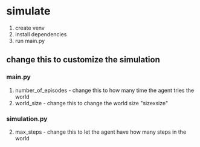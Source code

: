 # simulate
1. create venv
2. install dependencies
3. run main.py

## change this to customize the simulation
### main.py
1. number_of_episodes - change this to how many time the agent tries the world
2. world_size - change this to change the world size "sizexsize"
### simulation.py
2. max_steps - change this to let the agent have how many steps in the world